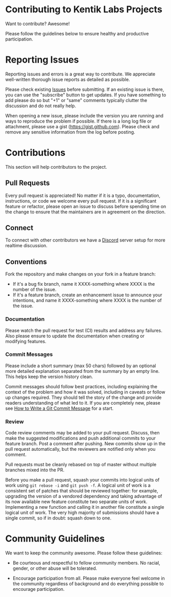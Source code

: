 # Contributing to Kentik Labs Projects

Want to contribute?  Awesome!

Please follow the guidelines below to ensure healthy and productive participation.

# Reporting Issues

Reporting issues and errors is a great way to contribute.  We appreciate well-written thorough issue reports as detailed as possible.

Please check existing [Issues](/issues) before submitting.  If an existing issue is there, you can use the "subscribe" button to get updates.  If you have something to add please do so but "+1" or "same" comments typically clutter the discussion and do not really help.

When opening a new issue, please include the version you are running and ways to reproduce the problem if possible.  If there is a long log file or attachment, please use a gist (https://gist.github.com).  Please check and remove any sensitive information from the log before posting.

# Contributions

This section will help contributors to the project.

## Pull Requests

Every pull request is appreciated!  No matter if it is a typo, documentation, instructions, or code we welcome every pull request.  If it is a significant feature or refactor, please open an issue to discuss before spending time on the change to ensure that the maintainers are in agreement on the direction.


## Connect

To connect with other contributors we have a [Discord](https://discord.gg/XGDNRj528C) server setup
for more realtime discussion.

## Conventions

Fork the repository and make changes on your fork in a feature branch:

- If it's a bug fix branch, name it XXXX-something where XXXX is the number of
	the issue.
- If it's a feature branch, create an enhancement issue to announce
	your intentions, and name it XXXX-something where XXXX is the number of the
	issue.

### Documentation

Please watch the pull request for test (CI) results and address any failures.  Also please
ensure to update the documentation when creating or modifying features.

### Commit Messages

Please include a short summary (max 50 chars) followed by an optional more detailed explanation
separated from the summary by an empty line.  This helps keep the version history clean.

Commit messages should follow best practices, including explaining the context
of the problem and how it was solved, including in caveats or follow up changes
required. They should tell the story of the change and provide readers understanding
of what led to it.  If you are completely new, please see
[How to Write a Git Commit Message](http://chris.beams.io/posts/git-commit/) for a start.

### Review

Code review comments may be added to your pull request. Discuss, then make the
suggested modifications and push additional commits to your feature branch. Post
a comment after pushing. New commits show up in the pull request automatically,
but the reviewers are notified only when you comment.

Pull requests must be cleanly rebased on top of master without multiple branches
mixed into the PR.

Before you make a pull request, squash your commits into logical units of work
using `git rebase -i` and `git push -f`. A logical unit of work is a consistent
set of patches that should be reviewed together: for example, upgrading the
version of a vendored dependency and taking advantage of its now available new
feature constitute two separate units of work. Implementing a new function and
calling it in another file constitute a single logical unit of work. The very
high majority of submissions should have a single commit, so if in doubt: squash
down to one.

# Community Guidelines

We want to keep the community awesome.  Please follow these guidelines:

* Be courteous and respectful to fellow community members.  No racial, gender, or other
abuse will be tolerated.

* Encourage participation from all.  Please make everyone feel welcome in the community
regardless of background and do everything possible to encourage participation.

